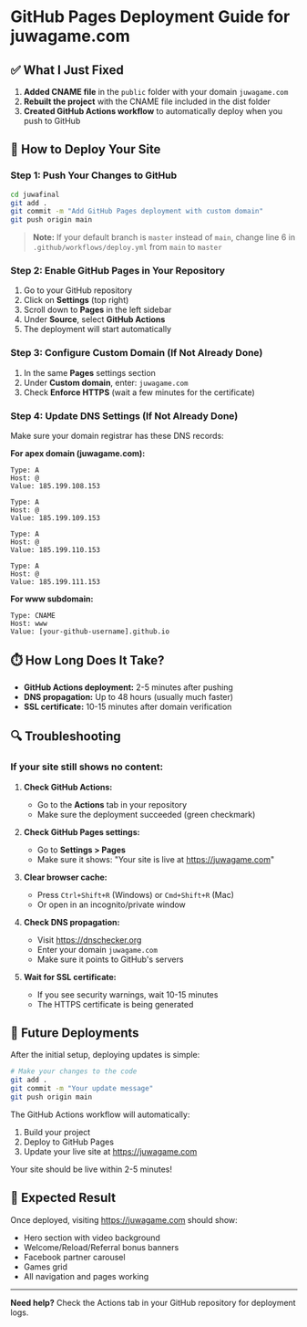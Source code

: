 # GitHub Pages Deployment Guide for juwagame.com

## ✅ What I Just Fixed

1. **Added CNAME file** in the `public` folder with your domain `juwagame.com`
2. **Rebuilt the project** with the CNAME file included in the dist folder
3. **Created GitHub Actions workflow** to automatically deploy when you push to GitHub

## 🚀 How to Deploy Your Site

### Step 1: Push Your Changes to GitHub

```bash
cd juwafinal
git add .
git commit -m "Add GitHub Pages deployment with custom domain"
git push origin main
```

> **Note:** If your default branch is `master` instead of `main`, change line 6 in `.github/workflows/deploy.yml` from `main` to `master`

### Step 2: Enable GitHub Pages in Your Repository

1. Go to your GitHub repository
2. Click on **Settings** (top right)
3. Scroll down to **Pages** in the left sidebar
4. Under **Source**, select **GitHub Actions**
5. The deployment will start automatically

### Step 3: Configure Custom Domain (If Not Already Done)

1. In the same **Pages** settings section
2. Under **Custom domain**, enter: `juwagame.com`
3. Check **Enforce HTTPS** (wait a few minutes for the certificate)

### Step 4: Update DNS Settings (If Not Already Done)

Make sure your domain registrar has these DNS records:

**For apex domain (juwagame.com):**
```
Type: A
Host: @
Value: 185.199.108.153

Type: A
Host: @
Value: 185.199.109.153

Type: A
Host: @
Value: 185.199.110.153

Type: A
Host: @
Value: 185.199.111.153
```

**For www subdomain:**
```
Type: CNAME
Host: www
Value: [your-github-username].github.io
```

## ⏱️ How Long Does It Take?

- **GitHub Actions deployment:** 2-5 minutes after pushing
- **DNS propagation:** Up to 48 hours (usually much faster)
- **SSL certificate:** 10-15 minutes after domain verification

## 🔍 Troubleshooting

### If your site still shows no content:

1. **Check GitHub Actions:**
   - Go to the **Actions** tab in your repository
   - Make sure the deployment succeeded (green checkmark)

2. **Check GitHub Pages settings:**
   - Go to **Settings > Pages**
   - Make sure it shows: "Your site is live at https://juwagame.com"

3. **Clear browser cache:**
   - Press `Ctrl+Shift+R` (Windows) or `Cmd+Shift+R` (Mac)
   - Or open in an incognito/private window

4. **Check DNS propagation:**
   - Visit https://dnschecker.org
   - Enter your domain `juwagame.com`
   - Make sure it points to GitHub's servers

5. **Wait for SSL certificate:**
   - If you see security warnings, wait 10-15 minutes
   - The HTTPS certificate is being generated

## 📝 Future Deployments

After the initial setup, deploying updates is simple:

```bash
# Make your changes to the code
git add .
git commit -m "Your update message"
git push origin main
```

The GitHub Actions workflow will automatically:
1. Build your project
2. Deploy to GitHub Pages
3. Update your live site at https://juwagame.com

Your site should be live within 2-5 minutes!

## 🎉 Expected Result

Once deployed, visiting https://juwagame.com should show:
- Hero section with video background
- Welcome/Reload/Referral bonus banners
- Facebook partner carousel
- Games grid
- All navigation and pages working

---

**Need help?** Check the Actions tab in your GitHub repository for deployment logs.

